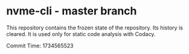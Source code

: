 # nvme-cli - master branch

This repository contains the frozen state of the repository.
Its history is cleared. It is used only for static code
analysis with Codacy.

Commit Time: 1734565523
